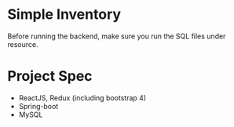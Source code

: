# Simple Inventory
Before running the backend, make sure you run the SQL files under resource.

# Project Spec
- ReactJS, Redux (including bootstrap 4)
- Spring-boot
- MySQL
